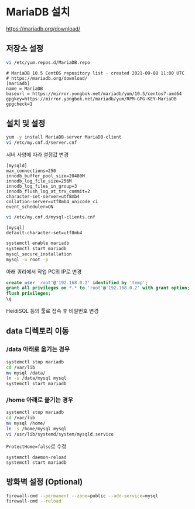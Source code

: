 # MariaDB 설치
<https://mariadb.org/download/>

## 저장소 설정
``` sh
vi /etc/yum.repos.d/MariaDB.repo
```
```
# MariaDB 10.5 CentOS repository list - created 2021-09-08 11:00 UTC
# https://mariadb.org/download/
[mariadb]
name = MariaDB
baseurl = https://mirror.yongbok.net/mariadb/yum/10.5/centos7-amd64
gpgkey=https://mirror.yongbok.net/mariadb/yum/RPM-GPG-KEY-MariaDB
gpgcheck=1
```

## 설치 및 설정
``` sh
yum -y install MariaDB-server MariaDB-client
vi /etc/my.cnf.d/server.cnf
```
서버 사양에 따라 설정값 변경
```
[mysqld]
max_connections=250
innodb_buffer_pool_size=20480M
innodb_log_file_size=256M
innodb_log_files_in_group=3
innodb_flush_log_at_trx_commit=2
character-set-server=utf8mb4
collation-server=utf8mb4_unicode_ci
event_scheduler=ON
```
``` sh
vi /etc/my.cnf.d/mysql-clients.cnf
```
```
[mysql]
default-character-set=utf8mb4
```
``` sh
systemctl enable mariadb
systemctl start mariadb
mysql_secure_installation
mysql -u root -p
```
아래 쿼리에서 작업 PC의 IP로 변경
``` sql
create user 'root'@'192.168.0.2' identified by 'temp';
grant all privileges on *.* to 'root'@'192.168.0.2' with grant option; -- identified by 'temp';
flush privileges;
\q
```
HeidiSQL 등의 툴로 접속 후 비밀번호 변경

## data 디렉토리 이동
### /data 아래로 옮기는 경우
``` sh
systemctl stop mariadb
cd /var/lib
mv mysql /data/
ln -s /data/mysql mysql
systemctl start mariadb
```
### /home 아래로 옮기는 경우
``` sh
systemctl stop mariadb
cd /var/lib
mv mysql /home/
ln -s /home/mysql mysql
vi /usr/lib/systemd/system/mysqld.service
```
`ProtectHome=false`로 수정
```
systemctl daemon-reload
systemctl start mariadb
```

## 방화벽 설정 (Optional)
``` sh
firewall-cmd --permanent --zone=public --add-service=mysql
firewall-cmd --reload
```